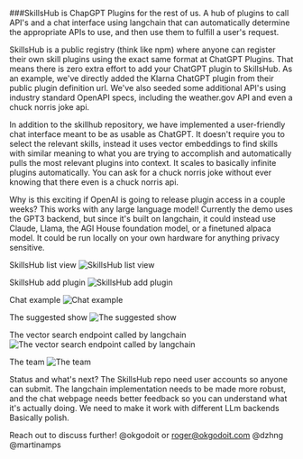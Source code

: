 ###SkillsHub is ChapGPT Plugins for the rest of us. A hub of plugins to call API's and a chat interface using langchain that can automatically determine the appropriate APIs to use, and then use them to fulfill a user's request.

SkillsHub is a public registry (think like npm) where anyone can register their own skill plugins using the exact same format at ChatGPT Plugins.  That means there is zero extra effort to add your ChatGPT plugin to SkillsHub.  As an example, we've directly added the Klarna ChatGPT plugin from their public plugin definition url.  We've also seeded some additional API's using industry standard OpenAPI specs, including the weather.gov API and even a chuck norris joke api.

In addition to the skillhub repository, we have implemented a user-friendly chat interface meant to be as usable as ChatGPT.  It doesn't require you to select the relevant skills, instead it uses vector embeddings to find skills with similar meaning to what you are trying to accomplish and automatically pulls the most relevant plugins into context.  It scales to basically infinite plugins automatically.  You can ask for a chuck norris joke without ever knowing that there even is a chuck norris api.

Why is this exciting if OpenAI is going to release plugin access in a couple weeks?  This works with any large language model!  Currently the demo uses the GPT3 backend, but since it's built on langchain, it could instead use Claude, Llama, the AGI House foundation model, or a finetuned alpaca model.  It could be run locally on your own hardware for anything privacy sensitive.

SkillsHub list view
![SkillsHub list view](https://okgodoit.com/skillshub/1.png)

SkillsHub add plugin
![SkillsHub add plugin](https://okgodoit.com/skillshub/2.png)

Chat example
![Chat example](https://okgodoit.com/skillshub/6.png)

The suggested show
![The suggested show](https://okgodoit.com/skillshub/7.png)

The vector search endpoint called by langchain
![The vector search endpoint called by langchain](https://okgodoit.com/skillshub/8.png)

The team
![The team](https://okgodoit.com/skillshub/10.png)

Status and what's next?
The SkillsHub repo need user accounts so anyone can submit.  The langchain implementation needs to be made more robust, and the chat webpage needs better feedback so you can understand what it's actually doing.  We need to make it work with different LLm backends Basically polish.

Reach out to discuss further!
@okgodoit or roger@okgodoit.com
@dzhng
@martinamps
